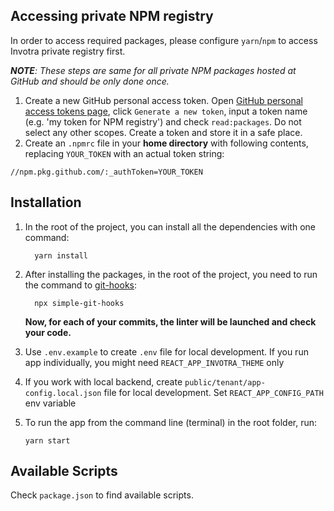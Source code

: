 ## Accessing private NPM registry

In order to access required packages, please configure `yarn`/`npm` to access Invotra private registry first.

_**NOTE**: These steps are same for all private NPM packages hosted at GitHub and should be only done once._

1. Create a new GitHub personal access token. Open [GitHub personal access tokens page](https://github.com/settings/tokens),
click `Generate a new token`, input a token name (e.g. 'my token for NPM registry') and check `read:packages`. Do not
select any other scopes. Create a token and store it in a safe place.
2. Create an `.npmrc` file in your **home directory** with following contents, replacing `YOUR_TOKEN` with an actual
token string:

```
//npm.pkg.github.com/:_authToken=YOUR_TOKEN
```

## Installation

1. In the root of the project, you can install all the dependencies with one command:

    ```
      yarn install
    ```

2. After installing the packages, in the root of the project, you need to run the command to [git-hooks](https://www.npmjs.com/package/simple-git-hooks):

    ```
      npx simple-git-hooks
    ```

    **Now, for each of your commits, the linter will be launched and check your code.**

3. Use `.env.example` to create `.env` file for local development. If you run app individually, you might need `REACT_APP_INVOTRA_THEME` only

4. If you work with local backend, create `public/tenant/app-config.local.json` file for local development. Set `REACT_APP_CONFIG_PATH` env variable

5. To run the app from the command line (terminal) in the root folder, run:

    ```
    yarn start
    ```

## Available Scripts

Check `package.json` to find available scripts.
